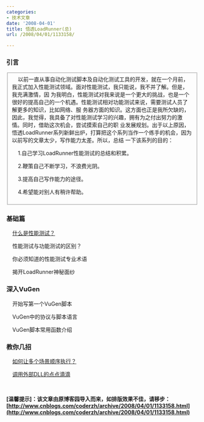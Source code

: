 ```yaml
---
categories:
- 技术文章
date: '2008-04-01'
title: 悟透LoadRunner(总)
url: /2008/04/01/1133158/

---
```



### 引言

<fieldset>&nbsp;&nbsp;&nbsp; 以前一直从事自动化测试脚本及自动化测试工具的开发，就在一个月前，我正式加入性能测试领域。面对性能测试，我只能说，我不并了解。但是，我充满激情，因
为我明白，性能测试对我来说是一个更大的挑战，也是一个很好的提高自己的一个机遇。性能测试相对功能测试来说，需要测试人员了解更多的知识，比如网络、服
务器方面的知识。这方面也正是我所欠缺的，因此，我觉得，我具备了对性能测试学习的兴趣，拥有为之付出努力的激情。同时，借助这次机会，尝试摸索自己的职
业发展规划。出于以上原因，悟透LoadRunner系列新鲜出炉，打算把这个系列当作一个练手的机会，因为以前写的文章太少，写作能力太差。所以，总结
一下该系列的目的：

&nbsp;&nbsp;&nbsp;&nbsp;1.自己学习LoadRunner性能测试的总结和积累。

&nbsp;&nbsp;&nbsp;&nbsp;2.鞭策自己不断学习，不浪费光阴。

&nbsp;&nbsp;&nbsp;&nbsp;3.提高自己写作能力的途径。

&nbsp;&nbsp;&nbsp;&nbsp;4.希望能对别人有稍许帮助。
</fieldset>

### 基础篇

&nbsp;&nbsp;&nbsp;&nbsp;[什么是性能测试？](http://www.cnblogs.com/coderzh/archive/2008/04/01/1133637.html)

&nbsp;&nbsp;&nbsp;&nbsp;性能测试与功能测试的区别？

&nbsp;&nbsp;&nbsp;&nbsp;你必须知道的性能测试专业术语

&nbsp;&nbsp;&nbsp;&nbsp;揭开LoadRunner神秘面纱

### 深入VuGen

&nbsp;&nbsp;&nbsp;&nbsp;开始写第一个VuGen脚本

&nbsp;&nbsp;&nbsp;&nbsp;VuGen中的协议与脚本语言&nbsp;&nbsp;&nbsp;&nbsp;

&nbsp;&nbsp;&nbsp;&nbsp;VuGen脚本常用函数介绍

### 教你几招

&nbsp;&nbsp;&nbsp; [如何让多个场景顺序执行？](http://www.cnblogs.com/coderzh/archive/2008/04/02/1135076.html)

&nbsp;&nbsp;&nbsp; [调用外部DLL的点点滴滴](http://www.cnblogs.com/coderzh/archive/2008/04/02/1135118.html) &nbsp;  

&nbsp;&nbsp;&nbsp;&nbsp;

**[温馨提示]：该文章由原博客园导入而来，如排版效果不佳，请移步：[http://www.cnblogs.com/coderzh/archive/2008/04/01/1133158.html](http://www.cnblogs.com/coderzh/archive/2008/04/01/1133158.html)**